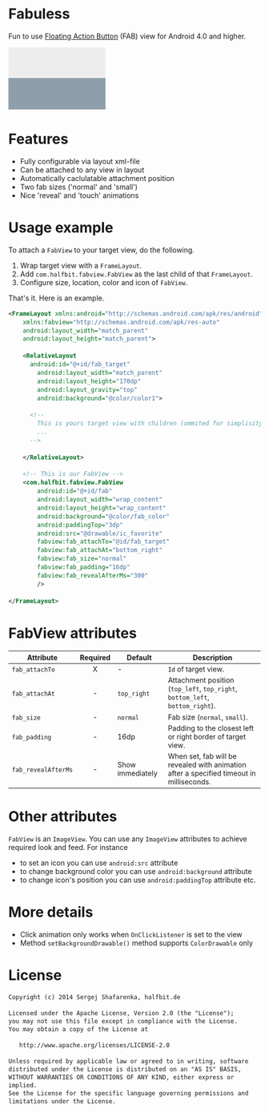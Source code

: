 Fabuless
========

Fun to use [Floating Action Button][2] (FAB) view for Android 4.0 and higher.

![fab][1]

Features
=======

 - Fully configurable via layout xml-file
 - Can be attached to any view in layout
 - Automatically caclulatable attachment position
 - Two fab sizes ('normal' and 'small')
 - Nice 'reveal' and 'touch' animations

Usage example
=======

  To attach a `FabView` to your target view, do the following.

  1. Wrap target view with a `FrameLayout`.
  2. Add `com.halfbit.fabview.FabView` as the last child of that `FrameLayout`.
  3. Configure size, location, color and icon of `FabView`.
  
  That's it. Here is an example.

```xml
<FrameLayout xmlns:android="http://schemas.android.com/apk/res/android"
    xmlns:fabview="http://schemas.android.com/apk/res-auto"
    android:layout_width="match_parent"
    android:layout_height="match_parent">

    <RelativeLayout
      android:id="@+id/fab_target"
	    android:layout_width="match_parent"
	    android:layout_height="170dp"
	    android:layout_gravity="top"
	    android:background="@color/color1">
    
      <!--
        This is yours target view with children (ommited for simplisity) 
        ... 
      -->
    
    </RelativeLayout>
    
    <!-- This is our FabView -->
    <com.halfbit.fabview.FabView 
        android:id="@+id/fab"
        android:layout_width="wrap_content"
        android:layout_height="wrap_content"
        android:background="@color/fab_color"
        android:paddingTop="3dp"
        android:src="@drawable/ic_favorite"
        fabview:fab_attachTo="@id/fab_target"
        fabview:fab_attachAt="bottom_right"
        fabview:fab_size="normal"
        fabview:fab_padding="16dp"
        fabview:fab_revealAfterMs="300"
        />

</FrameLayout>
```

FabView attributes
=======

| Attribute | Required | Default | Description
| --------- | :------: | ------- | -----------
| `fab_attachTo` | X | - | `Id` of target view.
| `fab_attachAt` | - | `top_right` | Attachment position (`top_left`, `top_right`, `bottom_left`, `bottom_right`).
| `fab_size` | - | `normal` | Fab size (`normal`, `small`).
| `fab_padding` | - | 16dp | Padding to the closest left or right border of target view.
| `fab_revealAfterMs` | - | Show immediately | When set, fab will be revealed with animation after a specified timeout in milliseconds.


Other attributes
=======

`FabView` is an `ImageView`. You can use any `ImageView` attributes to achieve required look and feed. For instance 
  * to set an icon you can use `android:src` attribute
  * to change background color you can use `android:background` attribute
  * to change icon's position you can use `android:paddingTop` attribute etc.


More details
=======

  * Click animation only works when `OnClickListener` is set to the view
  * Method `setBackgroundDrawable()` method supports `ColorDrawable` only


License
=======

    Copyright (c) 2014 Sergej Shafarenka, halfbit.de

    Licensed under the Apache License, Version 2.0 (the "License");
    you may not use this file except in compliance with the License.
    You may obtain a copy of the License at

       http://www.apache.org/licenses/LICENSE-2.0

    Unless required by applicable law or agreed to in writing, software
    distributed under the License is distributed on an "AS IS" BASIS,
    WITHOUT WARRANTIES OR CONDITIONS OF ANY KIND, either express or implied.
    See the License for the specific language governing permissions and
    limitations under the License.


[1]: web/fab.gif
[2]: http://www.google.com/design/spec/patterns/promoted-actions.html#promoted-actions-floating-action-button
